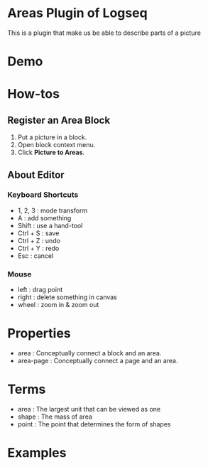 # Areas Plugin of Logseq
This is a plugin that make us be able to describe parts of a picture

# Demo

# How-tos
## Register an Area Block
1. Put a picture in a block.
2. Open block context menu.
3. Click **Picture to Areas**.
## About Editor
### Keyboard Shortcuts
+ 1, 2, 3 : mode transform
+ A : add something
+ Shift : use a hand-tool
+ Ctrl + S : save
+ Ctrl + Z : undo
+ Ctrl + Y : redo
+ Esc : cancel
### Mouse
+ left : drag point
+ right : delete something in canvas
+ wheel : zoom in & zoom out
# Properties
+ area : Conceptually connect a block and an area.
+ area-page : Conceptually connect a page and an area.
# Terms
+ area : The largest unit that can be viewed as one
+ shape : The mass of area
+ point : The point that determines the form of shapes
# Examples

